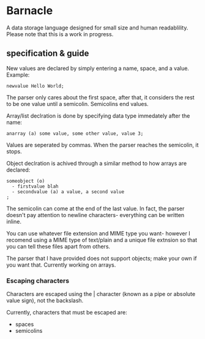 # Barnacle
A data storage language designed for small size and human readablility. Please note that this is a work in progress.
## specification & guide
New values are declared by simply entering a name, space, and a value. Example:
```
newvalue Hello World;
```
The parser only cares about the first space, after that, it considers the rest to be one value until a semicolin. Semicolins end values.

Array/list declration is done by specifying data type immedately after the name:
```
anarray (a) some value, some other value, value 3;
```
Values are seperated by commas. When the parser reaches the semicolin, it stops.

Object declration is achived through a similar method to how arrays are declared:
```
someobject (o)
  - firstvalue blah
  - secondvalue (a) a value, a second value
;
```
The semicolin can come at the end of the last value. In fact, the parser doesn't pay attention to newline characters- everything can be written inline.

You can use whatever file extension and MIME type you want- however I recomend using a MIME type of text/plain and a unique file extnsion so that you can tell these files apart from others.

The parser that I have provided does not support objects; make your own if you want that. Currently working on arrays.

### Escaping characters
Characters are escaped using the | character (known as a pipe or absolute value sign), not the backslash.

Currently, characters that must be escaped are:
- spaces
- semicolins
